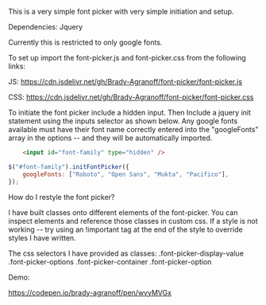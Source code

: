 This is a very simple font picker with very simple initiation and setup.

Dependencies:
Jquery

Currently this is restricted to only google fonts.

To set up import the font-picker.js and font-picker.css from the following links:

JS:
https://cdn.jsdelivr.net/gh/Brady-Agranoff/font-picker/font-picker.js

CSS:
https://cdn.jsdelivr.net/gh/Brady-Agranoff/font-picker/font-picker.css

To initiate the font picker include a hidden input. Then Include a jquery init statement using the inputs selector as shown below. Any google fonts available must have their font name correctly entered into the "googleFonts" array in the options -- and they will be automatically imported.

```HTML
	<input id="font-family" type="hidden" />
```

```JavaScript
$("#font-family").initFontPicker({
	googleFonts: ["Roboto", "Open Sans", "Mukta", "Pacifico"],
});
```

How do I restyle the font picker?

I have built classes onto different elements of the font-picker. You can inspect elements and reference those classes in custom css. If a style is not working -- try using an !important tag at the end of the style to override styles I have written.

The css selectors I have provided as classes:
.font-picker-display-value
.font-picker-options
.font-picker-container
.font-picker-option

Demo:

https://codepen.io/brady-agranoff/pen/wvyMVGx
